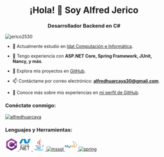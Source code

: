 <h1 align="center">¡Hola! 👋 Soy Alfred Jerico</h1>
<h3 align="center">Desarrollador Backend en  C#</h3>

<p align="left"> <img src="https://komarev.com/ghpvc/?username=jerico2530&label=Visitas%20al%20perfil&color=0e75b6&style=flat" alt="jerico2530" /> </p>

- 🔭 Actualmente estudio en [Idat Computación e Informática](https://www.idat.edu.pe/).

- 🌱 Tengo experiencia con **ASP.NET Core, Spring Framework, JUnit, Nancy, y más**.

- 💼 Explora mis proyectos en [GitHub](https://github.com/Jerico2530?tab=repositories).

- 📫 Contáctame por correo electrónico: **alfredhuarcaya30@gmail.com**.

- 📄 Conoce más sobre mis experiencias en [mi perfil de GitHub](https://github.com/Jerico2530?tab=repositories).

<h3 align="left">Conéctate conmigo:</h3>
<p align="left">
 <a href="https://www.linkedin.com/in/alfredjericohuarcayaquezada" target="blank">
  <img align="center" src="https://raw.githubusercontent.com/rahuldkjain/github-profile-readme-generator/master/src/images/icons/Social/linked-in-alt.svg" alt="alfredhuarcaya" height="30" width="40" />
 </a>
</p>

<h3 align="left">Lenguajes y Herramientas:</h3>
<p align="left">
  <a href="https://docs.microsoft.com/en-us/dotnet/csharp/" target="_blank">
    <img src="https://raw.githubusercontent.com/devicons/devicon/master/icons/csharp/csharp-original.svg" alt="csharp" width="40" height="40"/>
  </a>
  <a href="https://dotnet.microsoft.com/" target="_blank">
    <img src="https://raw.githubusercontent.com/devicons/devicon/master/icons/dot-net/dot-net-original-wordmark.svg" alt="dotnet" width="40" height="40"/>
  </a>
  <a href="https://www.java.com" target="_blank">
    <img src="https://raw.githubusercontent.com/devicons/devicon/master/icons/java/java-original.svg" alt="java" width="40" height="40"/>
  </a>
  <a href="https://www.microsoft.com/en-us/sql-server" target="_blank">
    <img src="https://www.svgrepo.com/show/303229/microsoft-sql-server-logo.svg" alt="mssql" width="40" height="40"/>
  </a>
  <a href="https://www.mysql.com/" target="_blank">
    <img src="https://raw.githubusercontent.com/devicons/devicon/master/icons/mysql/mysql-original-wordmark.svg" alt="mysql" width="40" height="40"/>
  </a>
  <a href="https://spring.io/" target="_blank">
    <img src="https://www.vectorlogo.zone/logos/springio/springio-icon.svg" alt="spring" width="40" height="40"/>
  </a>
</p>
